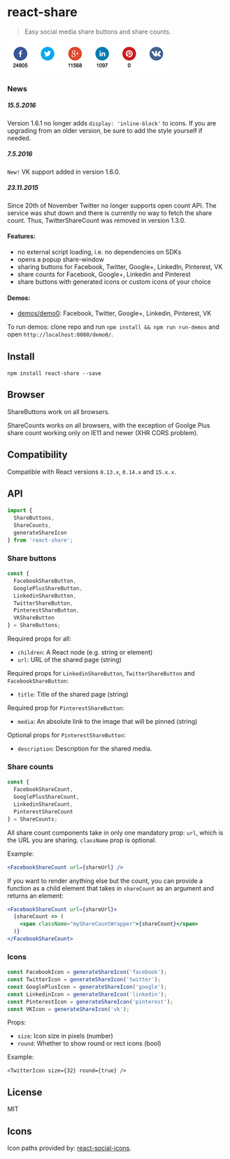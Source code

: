 # react-share

> Easy social media share buttons and share counts.

<img src="example.png" alt="Share buttons and counts example" />

### News

##### 15.5.2016

Version 1.6.1 no longer adds `display: 'inline-block'` to icons. If you are
upgrading from an older version, be sure to add the style yourself if needed.

##### 7.5.2016

`New!` VK support added in version 1.6.0.

##### 23.11.2015

Since 20th of November Twitter no longer supports open count API. The service
was shut down and there is currently no way to fetch the share count.
Thus, TwitterShareCount was removed in version 1.3.0.

#### Features:
* no external script loading, i.e. no dependencies on SDKs
* opens a popup share-window
* sharing buttons for Facebook, Twitter, Google+, LinkedIn, Pinterest, VK
* share counts for Facebook, Google+, Linkedin and Pinterest
* share buttons with generated icons or custom icons of your choice

#### Demos:

* [demos/demo0](demos/demo0): Facebook, Twitter, Google+, Linkedin, Pinterest, VK

To run demos: clone repo and run `npm install && npm run run-demos`
and open `http://localhost:8080/demo0/`.

## Install

```shell
npm install react-share --save
```

## Browser

ShareButtons work on all browsers.

ShareCounts works on all browsers, with the exception of Goolge Plus share count
working only on IE11 and newer (XHR CORS problem).

## Compatibility

Compatible with React versions `0.13.x`, `0.14.x` and `15.x.x`.

## API

```js
import {
  ShareButtons,
  ShareCounts,
  generateShareIcon
} from 'react-share';
```

### Share buttons

```js
const {
  FacebookShareButton,
  GooglePlusShareButton,
  LinkedinShareButton,
  TwitterShareButton,
  PinterestShareButton,
  VKShareButton
} = ShareButtons;
```

Required props for all:

* `children`: A React node (e.g. string or element)
* `url`: URL of the shared page (string)


Required props for `LinkedinShareButton`, `TwitterShareButton`
and `FacebookShareButton`:

* `title`: Title of the shared page (string)

Required prop for `PinterestShareButton`:

* `media`: An absolute link to the image that will be pinned (string)

Optional props for `PinterestShareButton`:

* `description`: Description for the shared media.

### Share counts

```js
const {
  FacebookShareCount,
  GooglePlusShareCount,
  LinkedinShareCount,
  PinterestShareCount
} = ShareCounts;
```

All share count components take in only one mandatory prop: `url`, which is the
URL you are sharing. `className` prop is optional.

Example:

```jsx
<FacebookShareCount url={shareUrl} />
```

If you want to render anything else but the count,
you can provide a function as a child element that takes in `shareCount` as an
argument and returns an element:

```jsx
<FacebookShareCount url={shareUrl}>
  {shareCount => (
    <span className="myShareCountWrapper">{shareCount}</span>
  )}
</FacebookShareCount>
```

### Icons

```js
const FacebookIcon = generateShareIcon('facebook');
const TwitterIcon = generateShareIcon('twitter');
const GooglePlusIcon = generateShareIcon('google');
const LinkedinIcon = generateShareIcon('linkedin');
const PinterestIcon = generateShareIcon('pinterest');
const VKIcon = generateShareIcon('vk');
```

Props:

* `size`: Icon size in pixels (number)
* `round`: Whether to show round or rect icons (bool)

Example:
```
<TwitterIcon size={32} round={true} />
```

## License

MIT

## Icons

Icon paths provided by:
[react-social-icons](https://github.com/jaketrent/react-social-icons).
